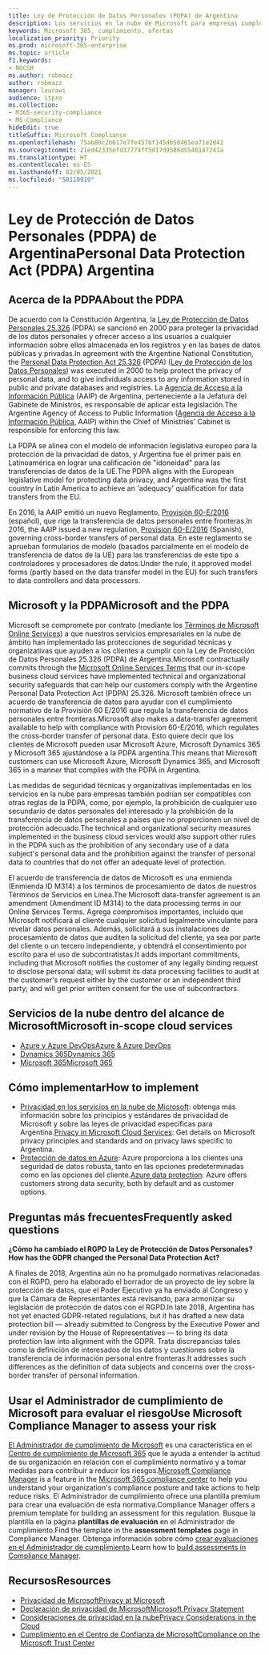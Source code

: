 ```yaml
---
title: Ley de Protección de Datos Personales (PDPA) de Argentina
description: Los servicios en la nube de Microsoft para empresas cumplen con los estándares de la PDPA para proteger la privacidad de los datos personales.
keywords: Microsoft 365, cumplimiento, ofertas
localization_priority: Priority
ms.prod: microsoft-365-enterprise
ms.topic: article
f1.keywords:
- NOCSH
ms.author: robmazz
author: robmazz
manager: laurawi
audience: itpro
ms.collection:
- M365-security-compliance
- MS-Compliance
hideEdit: true
titleSuffix: Microsoft Compliance
ms.openlocfilehash: 75ab80c2b017e7fe4576f145db50465ea71e2d41
ms.sourcegitcommit: 21ed42335efd37774ff5d17d9586d5546147241a
ms.translationtype: HT
ms.contentlocale: es-ES
ms.lasthandoff: 02/05/2021
ms.locfileid: "50119919"
---
```

# <a name="personal-data-protection-act-pdpa-argentina"></a><span data-ttu-id="43fd2-104">Ley de Protección de Datos Personales (PDPA) de Argentina</span><span class="sxs-lookup"><span data-stu-id="43fd2-104">Personal Data Protection Act (PDPA) Argentina</span></span>

## <a name="about-the-pdpa"></a><span data-ttu-id="43fd2-105">Acerca de la PDPA</span><span class="sxs-lookup"><span data-stu-id="43fd2-105">About the PDPA</span></span>

<span data-ttu-id="43fd2-106">De acuerdo con la Constitución Argentina, la [Ley de Protección de Datos Personales 25.326](http://www.jus.gob.ar/media/3201023/personal_data_protection_act25326.pdf) (PDPA) se sancionó en 2000 para proteger la privacidad de los datos personales y ofrecer acceso a los usuarios a cualquier información sobre ellos almacenada en los registros y en las bases de datos públicas y privadas.</span><span class="sxs-lookup"><span data-stu-id="43fd2-106">In agreement with the Argentine National Constitution, the [Personal Data Protection Act 25.326](http://www.jus.gob.ar/media/3201023/personal_data_protection_act25326.pdf) (PDPA) ([Ley de Protección de los Datos Personales](http://servicios.infoleg.gob.ar/infolegInternet/anexos/60000-64999/64790/norma.htm)) was executed in 2000 to help protect the privacy of personal data, and to give individuals access to any information stored in public and private databases and registries.</span></span> <span data-ttu-id="43fd2-107">La [Agencia de Acceso a la Información Pública](https://www.argentina.gob.ar/aaip) (AAIP) de Argentina, perteneciente a la Jefatura del Gabinete de Ministros, es responsable de aplicar esta legislación.</span><span class="sxs-lookup"><span data-stu-id="43fd2-107">The Argentine Agency of Access to Public Information ([Agencia de Acceso a la Información Pública](https://www.argentina.gob.ar/aaip), AAIP) within the Chief of Ministries' Cabinet is responsible for enforcing this law.</span></span>

<span data-ttu-id="43fd2-108">La PDPA se alinea con el modelo de información legislativa europeo para la protección de la privacidad de datos, y Argentina fue el primer país en Latinoamérica en lograr una calificación de "idoneidad" para las transferencias de datos de la UE.</span><span class="sxs-lookup"><span data-stu-id="43fd2-108">The PDPA aligns with the European legislative model for protecting data privacy, and Argentina was the first country in Latin America to achieve an 'adequacy' qualification for data transfers from the EU.</span></span>

<span data-ttu-id="43fd2-109">En 2016, la AAIP emitió un nuevo Reglamento, [Provisión 60-E/2016](http://servicios.infoleg.gob.ar/infolegInternet/anexos/265000-269999/267922/norma.htm) (español), que rige la transferencia de datos personales entre fronteras.</span><span class="sxs-lookup"><span data-stu-id="43fd2-109">In 2016, the AAIP issued a new regulation, [Provision 60-E/2016](http://servicios.infoleg.gob.ar/infolegInternet/anexos/265000-269999/267922/norma.htm) (Spanish), governing cross-border transfers of personal data.</span></span> <span data-ttu-id="43fd2-110">En este reglamento se aprueban formularios de modelo (basados parcialmente en el modelo de transferencia de datos de la UE) para las transferencias de este tipo a controladores y procesadores de datos.</span><span class="sxs-lookup"><span data-stu-id="43fd2-110">Under the rule, it approved model forms (partly based on the data transfer model in the EU) for such transfers to data controllers and data processors.</span></span>

## <a name="microsoft-and-the-pdpa"></a><span data-ttu-id="43fd2-111">Microsoft y la PDPA</span><span class="sxs-lookup"><span data-stu-id="43fd2-111">Microsoft and the PDPA</span></span>

<span data-ttu-id="43fd2-112">Microsoft se compromete por contrato (mediante los [Términos de Microsoft Online Services](https://www.microsoftvolumelicensing.com/DocumentSearch.aspx?Mode=3&DocumentTypeId=31)) a que nuestros servicios empresariales en la nube de ámbito han implementado las protecciones de seguridad técnicas y organizativas que ayuden a los clientes a cumplir con la Ley de Protección de Datos Personales 25.326 (PDPA) de Argentina.</span><span class="sxs-lookup"><span data-stu-id="43fd2-112">Microsoft contractually commits through the [Microsoft Online Services Terms](https://www.microsoftvolumelicensing.com/DocumentSearch.aspx?Mode=3&DocumentTypeId=31) that our in-scope business cloud services have implemented technical and organizational security safeguards that can help our customers comply with the Argentine Personal Data Protection Act (PDPA) 25.326.</span></span> <span data-ttu-id="43fd2-113">Microsoft también ofrece un acuerdo de transferencia de datos para ayudar con el cumplimiento normativo de la Provisión 60 E/2016 que regula la transferencia de datos personales entre fronteras.</span><span class="sxs-lookup"><span data-stu-id="43fd2-113">Microsoft also makes a data-transfer agreement available to help with compliance with Provision 60-E/2016, which regulates the cross-border transfer of personal data.</span></span> <span data-ttu-id="43fd2-114">Esto quiere decir que los clientes de Microsoft pueden usar Microsoft Azure, Microsoft Dynamics 365 y Microsoft 365 ajustándose a la PDPA argentina.</span><span class="sxs-lookup"><span data-stu-id="43fd2-114">This means that Microsoft customers can use Microsoft Azure, Microsoft Dynamics 365, and Microsoft 365 in a manner that complies with the PDPA in Argentina.</span></span>

<span data-ttu-id="43fd2-115">Las medidas de seguridad técnicas y organizativas implementadas en los servicios en la nube para empresas también podrían ser compatibles con otras reglas de la PDPA, como, por ejemplo, la prohibición de cualquier uso secundario de datos personales del interesado y la prohibición de la transferencia de datos personales a países que no proporcionen un nivel de protección adecuado.</span><span class="sxs-lookup"><span data-stu-id="43fd2-115">The technical and organizational security measures implemented in the business cloud services would also support other rules in the PDPA such as the prohibition of any secondary use of a data subject's personal data and the prohibition against the transfer of personal data to countries that do not offer an adequate level of protection.</span></span>

<span data-ttu-id="43fd2-116">El acuerdo de transferencia de datos de Microsoft es una enmienda (Enmienda ID M314) a los términos de procesamiento de datos de nuestros Términos de Servicios en Línea.</span><span class="sxs-lookup"><span data-stu-id="43fd2-116">The Microsoft data-transfer agreement is an amendment (Amendment ID M314) to the data processing terms in our Online Services Terms.</span></span> <span data-ttu-id="43fd2-117">Agrega compromisos importantes, incluido que Microsoft notificará al cliente cualquier solicitud legalmente vinculante para revelar datos personales. Además, solicitará a sus instalaciones de procesamiento de datos que auditen la solicitud del cliente, ya sea por parte del cliente o un tercero independiente, y obtendrá el consentimiento por escrito para el uso de subcontratistas.</span><span class="sxs-lookup"><span data-stu-id="43fd2-117">It adds important commitments, including that Microsoft notifies the customer of any legally binding request to disclose personal data; will submit its data processing facilities to audit at the customer's request either by the customer or an independent third party; and will get prior written consent for the use of subcontractors.</span></span>

## <a name="microsoft-in-scope-cloud-services"></a><span data-ttu-id="43fd2-118">Servicios de la nube dentro del alcance de Microsoft</span><span class="sxs-lookup"><span data-stu-id="43fd2-118">Microsoft in-scope cloud services</span></span>

- [<span data-ttu-id="43fd2-119">Azure y Azure DevOps</span><span class="sxs-lookup"><span data-stu-id="43fd2-119">Azure & Azure DevOps</span></span>](https://gallery.technet.microsoft.com/Overview-of-Azure-c1be3942)
- [<span data-ttu-id="43fd2-120">Dynamics 365</span><span class="sxs-lookup"><span data-stu-id="43fd2-120">Dynamics 365</span></span>](https://download.microsoft.com/download/E/1/9/E1977163-7A86-4812-AC18-C03ADC958AAF/Microsoft_Dynamics_365_Cloud_Service_Compliance_Datasheet.pdf)
- [<span data-ttu-id="43fd2-121">Microsoft 365</span><span class="sxs-lookup"><span data-stu-id="43fd2-121">Microsoft 365</span></span>](https://servicetrust.microsoft.com/ViewPage/TrustDocuments?command=Download&downloadType=Document&downloadId=9f756cce-b15d-45a9-94d7-6a583dee4401&docTab=6d000410-c9e9-11e7-9a91-892aae8839ad_Compliance_Guides)

## <a name="how-to-implement"></a><span data-ttu-id="43fd2-122">Cómo implementar</span><span class="sxs-lookup"><span data-stu-id="43fd2-122">How to implement</span></span>

- <span data-ttu-id="43fd2-123">[Privacidad en los servicios en la nube de Microsoft](https://www.microsoft.com/download/details.aspx?id=55710): obtenga más información sobre los principios y estándares de privacidad de Microsoft y sobre las leyes de privacidad específicas para Argentina.</span><span class="sxs-lookup"><span data-stu-id="43fd2-123">[Privacy in Microsoft Cloud Services](https://www.microsoft.com/download/details.aspx?id=55710): Get details on Microsoft privacy principles and standards and on privacy laws specific to Argentina.</span></span>  
- <span data-ttu-id="43fd2-124">[Protección de datos en Azure](/azure/security/azure-protection-of-customer-data): Azure proporciona a los clientes una seguridad de datos robusta, tanto en las opciones predeterminadas como en las opciones del cliente.</span><span class="sxs-lookup"><span data-stu-id="43fd2-124">[Azure data protection](/azure/security/azure-protection-of-customer-data): Azure offers customers strong data security, both by default and as customer options.</span></span>

## <a name="frequently-asked-questions"></a><span data-ttu-id="43fd2-125">Preguntas más frecuentes</span><span class="sxs-lookup"><span data-stu-id="43fd2-125">Frequently asked questions</span></span>

<span data-ttu-id="43fd2-126">**¿Cómo ha cambiado el RGPD la Ley de Protección de Datos Personales?**</span><span class="sxs-lookup"><span data-stu-id="43fd2-126">**How has the GDPR changed the Personal Data Protection Act?**</span></span>

<span data-ttu-id="43fd2-127">A finales de 2018, Argentina aún no ha promulgado normativas relacionadas con el RGPD, pero ha elaborado el borrador de un proyecto de ley sobre la protección de datos, que el Poder Ejecutivo ya ha enviado al Congreso y que la Cámara de Representantes está revisando, para armonizar su legislación de protección de datos con el RGPD.</span><span class="sxs-lookup"><span data-stu-id="43fd2-127">In late 2018, Argentina has not yet enacted GDPR-related regulations, but it has drafted a new data protection bill — already submitted to Congress by the Executive Power and under revision by the House of Representatives — to bring its data protection law into alignment with the GDPR.</span></span> <span data-ttu-id="43fd2-128">Trata discrepancias tales como la definición de interesados de los datos y cuestiones sobre la transferencia de información personal entre fronteras.</span><span class="sxs-lookup"><span data-stu-id="43fd2-128">It addresses such differences as the definition of data subjects and concerns over the cross-border transfer of personal information.</span></span>

## <a name="use-microsoft-compliance-manager-to-assess-your-risk"></a><span data-ttu-id="43fd2-129">Usar el Administrador de cumplimiento de Microsoft para evaluar el riesgo</span><span class="sxs-lookup"><span data-stu-id="43fd2-129">Use Microsoft Compliance Manager to assess your risk</span></span>

<span data-ttu-id="43fd2-130">[El Administrador de cumplimiento de Microsoft](/microsoft-365/compliance/compliance-manager) es una característica en el [Centro de cumplimiento de Microsoft 365](/microsoft-365/compliance/microsoft-365-compliance-center) que le ayuda a entender la actitud de su organización en relación con el cumplimiento normativo y a tomar medidas para contribuir a reducir los riesgos.</span><span class="sxs-lookup"><span data-stu-id="43fd2-130">[Microsoft Compliance Manager](/microsoft-365/compliance/compliance-manager) is a feature in the [Microsoft 365 compliance center](/microsoft-365/compliance/microsoft-365-compliance-center) to help you understand your organization's compliance posture and take actions to help reduce risks.</span></span> <span data-ttu-id="43fd2-131">El Administrador de cumplimiento ofrece una plantilla premium para crear una evaluación de esta normativa.</span><span class="sxs-lookup"><span data-stu-id="43fd2-131">Compliance Manager offers a premium template for building an assessment for this regulation.</span></span> <span data-ttu-id="43fd2-132">Busque la plantilla en la página **plantillas de evaluación** en el Administrador de cumplimiento.</span><span class="sxs-lookup"><span data-stu-id="43fd2-132">Find the template in the **assessment templates** page in Compliance Manager.</span></span> <span data-ttu-id="43fd2-133">Obtenga información sobre cómo [crear evaluaciones en el Administrador de cumplimiento](/microsoft-365/compliance/compliance-manager-assessments).</span><span class="sxs-lookup"><span data-stu-id="43fd2-133">Learn how to [build assessments in Compliance Manager](/microsoft-365/compliance/compliance-manager-assessments).</span></span>

## <a name="resources"></a><span data-ttu-id="43fd2-134">Recursos</span><span class="sxs-lookup"><span data-stu-id="43fd2-134">Resources</span></span>

- [<span data-ttu-id="43fd2-135">Privacidad de Microsoft</span><span class="sxs-lookup"><span data-stu-id="43fd2-135">Privacy at Microsoft</span></span>](https://privacy.microsoft.com)
- [<span data-ttu-id="43fd2-136">Declaración de privacidad de Microsoft</span><span class="sxs-lookup"><span data-stu-id="43fd2-136">Microsoft Privacy Statement</span></span>](https://privacy.microsoft.com/privacystatement)
- [<span data-ttu-id="43fd2-137">Consideraciones de privacidad en la nube</span><span class="sxs-lookup"><span data-stu-id="43fd2-137">Privacy Considerations in the Cloud</span></span>](https://download.microsoft.com/download/0/9/D/09DE47F6-F9E5-4C14-B9E8-E8119A130ACC/Privacy_considerations_in_the_cloud.pdf)
- [<span data-ttu-id="43fd2-138">Cumplimiento en el Centro de Confianza de Microsoft</span><span class="sxs-lookup"><span data-stu-id="43fd2-138">Compliance on the Microsoft Trust Center</span></span>](https://www.microsoft.com/trust-center/compliance/compliance-overview)
